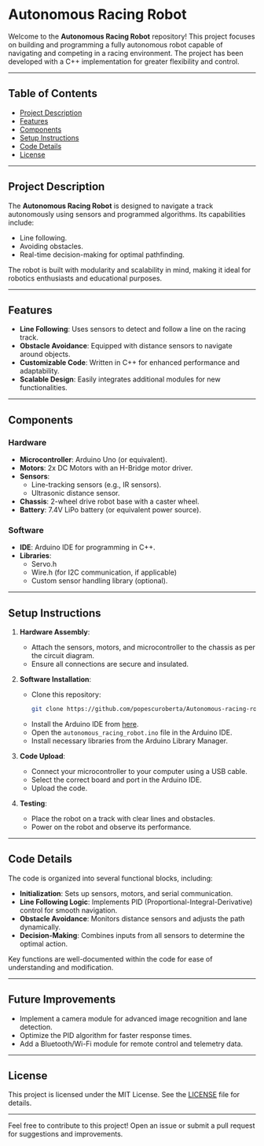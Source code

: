 # Autonomous Racing Robot

Welcome to the **Autonomous Racing Robot** repository!
This project focuses on building and programming a fully autonomous robot capable of navigating and competing in a racing environment. The project has been developed with a C++ implementation for greater flexibility and control.

---

## Table of Contents

- [Project Description](#project-description)
- [Features](#features)
- [Components](#components)
- [Setup Instructions](#setup-instructions)
- [Code Details](#code-details)
- [License](#license)

---

## Project Description

The **Autonomous Racing Robot** is designed to navigate a track autonomously using sensors and programmed algorithms. Its capabilities include:
- Line following.
- Avoiding obstacles.
- Real-time decision-making for optimal pathfinding.

The robot is built with modularity and scalability in mind, making it ideal for robotics enthusiasts and educational purposes.

---

## Features

- **Line Following**: Uses sensors to detect and follow a line on the racing track.
- **Obstacle Avoidance**: Equipped with distance sensors to navigate around objects.
- **Customizable Code**: Written in C++ for enhanced performance and adaptability.
- **Scalable Design**: Easily integrates additional modules for new functionalities.

---

## Components

### Hardware
- **Microcontroller**: Arduino Uno (or equivalent).
- **Motors**: 2x DC Motors with an H-Bridge motor driver.
- **Sensors**: 
  - Line-tracking sensors (e.g., IR sensors).
  - Ultrasonic distance sensor.
- **Chassis**: 2-wheel drive robot base with a caster wheel.
- **Battery**: 7.4V LiPo battery (or equivalent power source).

### Software
- **IDE**: Arduino IDE for programming in C++.
- **Libraries**:
  - Servo.h
  - Wire.h (for I2C communication, if applicable)
  - Custom sensor handling library (optional).

---

## Setup Instructions

1. **Hardware Assembly**:
   - Attach the sensors, motors, and microcontroller to the chassis as per the circuit diagram.
   - Ensure all connections are secure and insulated.

2. **Software Installation**:
   - Clone this repository:
     ```bash
     git clone https://github.com/popescuroberta/Autonomous-racing-robot.git
     ```
   - Install the Arduino IDE from [here](https://www.arduino.cc/en/software).
   - Open the `autonomous_racing_robot.ino` file in the Arduino IDE.
   - Install necessary libraries from the Arduino Library Manager.

3. **Code Upload**:
   - Connect your microcontroller to your computer using a USB cable.
   - Select the correct board and port in the Arduino IDE.
   - Upload the code.

4. **Testing**:
   - Place the robot on a track with clear lines and obstacles.
   - Power on the robot and observe its performance.

---

## Code Details

The code is organized into several functional blocks, including:
- **Initialization**: Sets up sensors, motors, and serial communication.
- **Line Following Logic**: Implements PID (Proportional-Integral-Derivative) control for smooth navigation.
- **Obstacle Avoidance**: Monitors distance sensors and adjusts the path dynamically.
- **Decision-Making**: Combines inputs from all sensors to determine the optimal action.

Key functions are well-documented within the code for ease of understanding and modification.

---

## Future Improvements

- Implement a camera module for advanced image recognition and lane detection.
- Optimize the PID algorithm for faster response times.
- Add a Bluetooth/Wi-Fi module for remote control and telemetry data.

---

## License

This project is licensed under the MIT License. See the [LICENSE](LICENSE) file for details.

---

Feel free to contribute to this project! Open an issue or submit a pull request for suggestions and improvements. 
